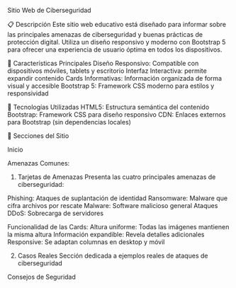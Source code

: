 Sitio Web de Ciberseguridad

📋 Descripción
Este sitio web educativo está diseñado para informar sobre las principales amenazas de ciberseguridad y buenas prácticas de protección digital. Utiliza un diseño responsivo y moderno con Bootstrap 5 para ofrecer una experiencia de usuario óptima en todos los dispositivos.

🚀 Características Principales
Diseño Responsivo: Compatible con dispositivos móviles, tablets y escritorio
Interfaz Interactiva: permite expandir contenido
Cards Informativas: Información organizada de forma visual y accesible
Bootstrap 5: Framework CSS moderno para estilos y responsividad

🔧 Tecnologías Utilizadas
HTML5: Estructura semántica del contenido
Bootstrap: Framework CSS para diseño responsivo
CDN: Enlaces externos para Bootstrap (sin dependencias locales)

📱 Secciones del Sitio

Inicio 

Amenazas Comunes:
1. Tarjetas de Amenazas
Presenta las cuatro principales amenazas de ciberseguridad:

Phishing: Ataques de suplantación de identidad
Ransomware: Malware que cifra archivos por rescate
Malware: Software malicioso general
Ataques DDoS: Sobrecarga de servidores

Funcionalidad de las Cards:
Altura uniforme: Todas las imágenes mantienen la misma altura
Información expandible: Revela detalles adicionales
Responsive: Se adaptan columnas en desktop y móvil

2. Casos Reales
Sección dedicada a ejemplos reales de ataques de ciberseguridad

Consejos de Seguridad
